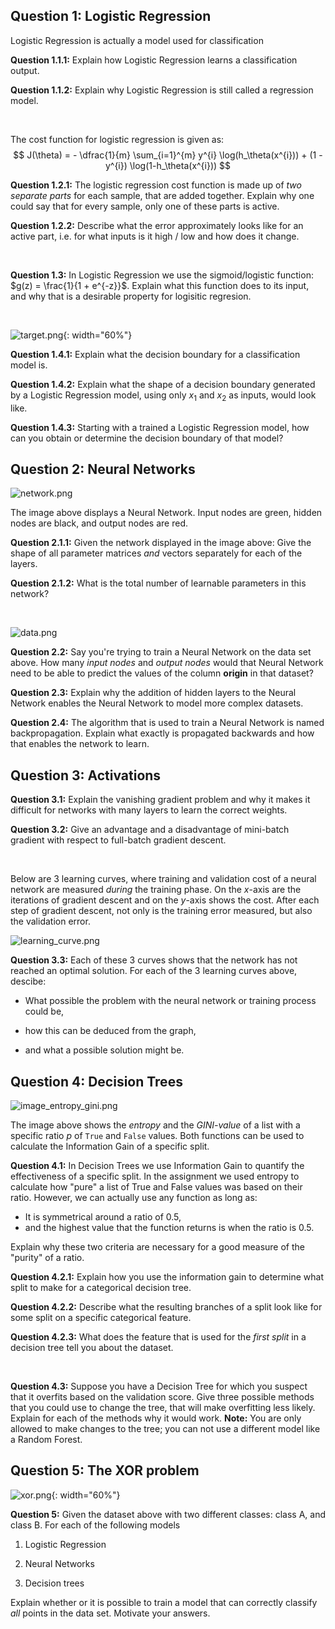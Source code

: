 ## Question 1: Logistic Regression

Logistic Regression is actually a model used for classification

**Question 1.1.1:** Explain how Logistic Regression learns a classification output.

**Question 1.1.2:** Explain why Logistic Regression is still called a regression model.


<br/>

The cost function for logistic regression is given as:
$$
J(\theta) = - \dfrac{1}{m} \sum_{i=1}^{m} y^{i} \log(h_\theta(x^{i})) + (1 - y^{i}) \log(1-h_\theta(x^{i}))
$$

**Question 1.2.1:** The logistic regression cost function is made up of *two
separate parts* for each sample, that are added together. Explain why one
could say that for every sample, only one of these parts is active.

**Question 1.2.2:** Describe what the error approximately looks like for an active part, i.e. for what inputs is it high / low and how does it change.

<br/>

**Question 1.3:** In Logistic Regression we use the sigmoid/logistic function: $g(z) = \frac{1}{1 + e^{-z}}$. Explain what this function does to its input, and why that is a desirable property for logisitic regresion.

<br/>

![target.png](target.png){: width="60%"}

**Question 1.4.1:** Explain what the decision boundary for a classification
model is.

**Question 1.4.2:** Explain what the shape of a decision boundary generated by
a Logistic Regression model, using only $x_1$ and $x_2$ as inputs, would look like.

**Question 1.4.3:** Starting with a trained a Logistic Regression model, how can you obtain or determine the decision boundary of that model?

## Question 2: Neural Networks

![network.png](network.png)

The image above displays a Neural Network. Input nodes are green, hidden nodes are black, and output nodes are red.

**Question 2.1.1:** Given the network displayed in the image above: Give the shape of all parameter matrices *and* vectors separately for each of the layers.

**Question 2.1.2:** What is the total number of learnable parameters in this network?

<br/>

![data.png](data.png)

**Question 2.2:** Say you're trying to train a Neural Network on the data set
above. How many *input nodes* and *output nodes* would that Neural Network need
to be able to predict the values of the column **origin** in that dataset?

**Question 2.3:** Explain why the addition of hidden layers to the Neural Network enables the Neural Network to model more complex datasets.

**Question 2.4:** The algorithm that is used to train a Neural Network is named backpropagation. Explain what exactly is propagated backwards and how that enables the network to learn.

## Question 3: Activations

**Question 3.1:** Explain the vanishing gradient problem and why it makes it difficult for networks with many layers to learn the correct weights.

**Question 3.2:** Give an advantage and a disadvantage of mini-batch gradient with respect to full-batch gradient descent.


<br/>

Below are 3 learning curves, where training and validation cost of a neural network are measured *during* the training phase. On the *x*-axis are the iterations of gradient descent and on the *y*-axis shows the cost. After each step of gradient descent, not only is the training error measured, but also the validation error.

![learning_curve.png](learning_curve.png)

**Question 3.3:** Each of these 3 curves shows that the network has not reached an optimal solution. For each of the 3 learning curves above, descibe: 

* What possible the problem with the neural network or training process could be,

* how this can be deduced from the graph,

* and what a possible solution might be.


## Question 4: Decision Trees

![image_entropy_gini.png](image_entropy_gini.png)

The image above shows the *entropy* and the *GINI-value* of a list with a specific ratio $p$ of `True` and `False` values. Both functions can be used to calculate the Information Gain of a specific split.

**Question 4.1:** In Decision Trees we use Information Gain to quantify the
effectiveness of a specific split. In the assignment we used entropy to
calculate how "pure" a list of True and False values was based on their ratio.
However, we can actually use any function as long as:

* It is symmetrical around a ratio of 0.5,
* and the highest value that the function returns is when the ratio is 0.5. 

Explain why these two criteria are necessary for a good measure of the "purity"
of a ratio.

**Question 4.2.1:** Explain how you use the information gain to determine what split to make for a categorical decision tree.

**Question 4.2.2:** Describe what the resulting branches of a split
look like for some split on a specific categorical feature.

**Question 4.2.3:** What does the feature that is used for the *first split* in
a decision tree tell you about the dataset.

<br/>

**Question 4.3:** Suppose you have a Decision Tree for which you suspect that it overfits based on the validation score. Give three possible methods that you could use to change the tree, that will make overfitting less likely. Explain for each of the methods why it would work. **Note:** You are only allowed to make changes to the tree; you can not use a different model like a Random Forest.

## Question 5: The XOR problem

![xor.png](xor.png){: width="60%"}

**Question 5:** Given the dataset above with two different classes: class A,
and class B. For each of the following models

1. Logistic Regression

2. Neural Networks

3. Decision trees

Explain whether or it is possible to train a model that can correctly classify
_all_ points in the data set. Motivate your answers.
